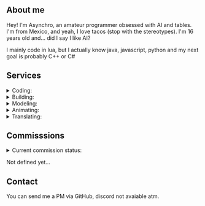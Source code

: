 ## About me
Hey! I'm Asynchro, an amateur programmer obsessed with AI and tables. I'm from Mexico, and yeah, I love tacos (stop with the stereotypes). I'm 16 years old and... did I say I like AI?

I mainly code in lua, but I actually know java, javascript, python and my next goal is probably C++ or C#

## Services
<details><summary>Coding:</summary>
  3 years of experience. I have worked on many small projects and I know how to lead one. Showcases coming soon...
</details>
<details><summary>Building:</summary>
  3 years of experience as well. I'm more experienced on buildings and low-poly maps (If I was you, I wouldn't hire myself as a builder, lol)
</details>
<details><summary>Modeling:</summary>
  No experience yet, currently learning blender :(
</details>
<details><summary>Animating:</summary>
  The same as above...
</details>
<details><summary>Translating:</summary>
  I'm not a translator, but my bilingual skills could be useful for someone... Anyways, I can translate from english to spanish, my english level is almost B1 and I'm more experienced on translating things game-related
</details>

## Commisssions
<details><summary>Current commission status:</summary>
  C L O S E D   U N T I L   F U R T H E R   N O T I C E
</details>

Not defined yet...

## Contact
You can send me a PM via GitHub, discord not avaiable atm.
